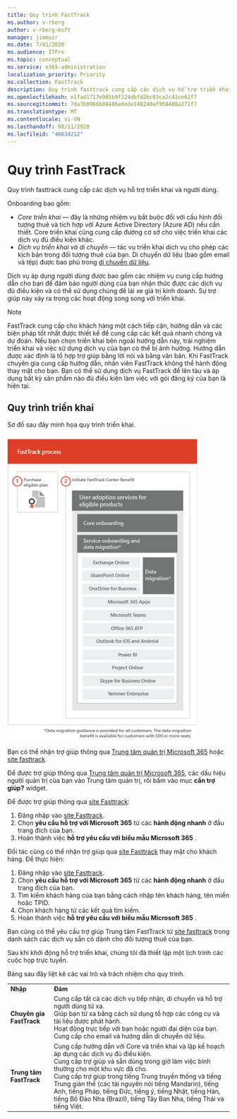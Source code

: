 ```yaml
---
title: Quy trình FastTrack
ms.author: v-rberg
author: v-rberg-msft
manager: jimmuir
ms.date: 7/01/2020
ms.audience: ITPro
ms.topic: conceptual
ms.service: o365-administration
localization_priority: Priority
ms.collection: FastTrack
description: Quy trình fasttrack cung cấp các dịch vụ hỗ trợ triển khai và người dùng.
ms.openlocfilehash: e1fad1717e905b9f224dbfd2bc03ca2c41ce62f7
ms.sourcegitcommit: 7da7b0966b08486a0ede148240af958408a271f7
ms.translationtype: MT
ms.contentlocale: vi-VN
ms.lasthandoff: 08/11/2020
ms.locfileid: "46634212"
---
```

# <a name="the-fasttrack-process"></a>Quy trình FastTrack

Quy trình fasttrack cung cấp các dịch vụ hỗ trợ triển khai và người dùng. 
  
Onboarding bao gồm:
  
- *Core triển khai* — đây là những nhiệm vụ bắt buộc đối với cấu hình đối tượng thuê và tích hợp với Azure Active Directory (Azure AD) nếu cần thiết. Core triển khai cũng cung cấp đường cơ sở cho việc triển khai các dịch vụ đủ điều kiện khác. 
- *Dịch vụ triển khai và di chuyển* — tác vụ triển khai dịch vụ cho phép các kịch bản trong đối tượng thuê của bạn. Di chuyển dữ liệu (bao gồm email và tệp) được bao phủ trong [di chuyển dữ liệu](O365-data-migration.md). 
    
Dịch vụ áp dụng người dùng được bao gồm các nhiệm vụ cung cấp hướng dẫn cho bạn để đảm bảo người dùng của bạn nhận thức được các dịch vụ đủ điều kiện và có thể sử dụng chúng để lái xe giá trị kinh doanh. Sự trợ giúp này xảy ra trong các hoạt động song song với triển khai.
  
> [!NOTE]
> FastTrack cung cấp cho khách hàng một cách tiếp cận, hướng dẫn và các biện pháp tốt nhất được thiết kế để cung cấp các kết quả nhanh chóng và dự đoán. Nếu bạn chọn triển khai bên ngoài hướng dẫn này, trải nghiệm triển khai và việc sử dụng dịch vụ của bạn có thể bị ảnh hưởng. Hướng dẫn được xác định là tổ hợp trợ giúp bằng lời nói và bằng văn bản. Khi FastTrack chuyên gia cung cấp hướng dẫn, nhân viên FastTrack không thể hành động thay mặt cho bạn. Bạn có thể sử dụng dịch vụ FastTrack để lên tàu và áp dụng bất kỳ sản phẩm nào đủ điều kiện làm việc với gói đăng ký của bạn là hiện tại. 
  
## <a name="the-onboarding-process"></a>Quy trình triển khai

Sơ đồ sau đây minh họa quy trình triển khai.
  
![Đường thời gian sử dụng lợi ích Onboarding](media/o365-onboarding-timeline-m365-apps.png)
  
Bạn có thể nhận trợ giúp thông qua [Trung tâm quản trị Microsoft 365](https://go.microsoft.com/fwlink/?linkid=2032704) hoặc [site fasttrack](https://go.microsoft.com/fwlink/?linkid=780698). 

Để được trợ giúp thông qua [Trung tâm quản trị Microsoft 365](https://go.microsoft.com/fwlink/?linkid=2032704), các dấu hiệu người quản trị của bạn vào Trung tâm quản trị, rồi bấm vào mục **cần trợ giúp?** widget. 

Để được trợ giúp thông qua [site Fasttrack](https://go.microsoft.com/fwlink/?linkid=780698): 
1.    Đăng nhập vào [site Fasttrack](https://go.microsoft.com/fwlink/?linkid=780698). 
2.    Chọn **yêu cầu hỗ trợ với Microsoft 365** từ các **hành động nhanh** ở đầu trang đích của bạn.
3.    Hoàn thành việc **hỗ trợ yêu cầu với biểu mẫu Microsoft 365** .
  
Đối tác cũng có thể nhận trợ giúp qua [site Fasttrack](https://go.microsoft.com/fwlink/?linkid=780698) thay mặt cho khách hàng. Để thực hiện:
1.    Đăng nhập vào [site Fasttrack](https://go.microsoft.com/fwlink/?linkid=780698). 
2.    Chọn **yêu cầu hỗ trợ với Microsoft 365** từ các **hành động nhanh** ở đầu trang đích của bạn.
3.    Tìm kiếm khách hàng của bạn bằng cách nhập tên khách hàng, tên miền hoặc TPID.
4.    Chọn khách hàng từ các kết quả tìm kiếm.
5.    Hoàn thành việc **hỗ trợ yêu cầu với biểu mẫu Microsoft 365** .
  
 Bạn cũng có thể yêu cầu trợ giúp Trung tâm FastTrack từ [site fasttrack](https://go.microsoft.com/fwlink/?linkid=780698) trong danh sách các dịch vụ sẵn có dành cho đối tượng thuê của bạn. 
    
 Sau khi khởi động hỗ trợ triển khai, chúng tôi đã thiết lập một lịch trình các cuộc họp trực tuyến.

Bảng sau đây liệt kê các vai trò và trách nhiệm cho quy trình.
    
|||
|:-----|:-----|
|**Nhập** <br/> |**Đảm** <br/> |
|**Chuyên gia FastTrack** <br/> |Cung cấp tất cả các dịch vụ tiếp nhận, di chuyển và hỗ trợ người dùng từ xa.  <br/> Giúp bạn từ xa bằng cách sử dụng tổ hợp các công cụ và tài liệu được phát hành. <br/> Hoạt động trực tiếp với bạn hoặc người đại diện của bạn. <br/> Cung cấp cho email và hướng dẫn di chuyển dữ liệu.|
|**Trung tâm FastTrack**  <br/> |Cung cấp hướng dẫn với Core và triển khai và lập kế hoạch áp dụng các dịch vụ đủ điều kiện.  <br/> Cung cấp trợ giúp và sẵn dùng trong giờ làm việc bình thường cho một khu vực đã cho. <br/> Cung cấp trợ giúp trong tiếng Trung truyền thống và tiếng Trung giản thể (các tài nguyên nói tiếng Mandarin), tiếng Anh, tiếng Pháp, tiếng Đức, tiếng ý, tiếng Nhật, tiếng Hàn, tiếng Bồ Đào Nha (Brazil), tiếng Tây Ban Nha, tiếng Thái và tiếng Việt.|
